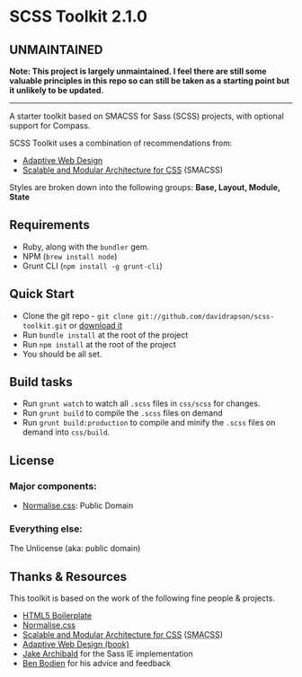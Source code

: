# SCSS Toolkit 2.1.0

## UNMAINTAINED

**Note: This project is largely unmaintained. I feel there are still some valuable principles in this repo so can still be taken as a starting point but it unlikely to be updated.**

---

A starter toolkit based on SMACSS for Sass (SCSS) projects, with optional support for Compass.

SCSS Toolkit uses a combination of recommendations from:

- [Adaptive Web Design](http://easy-readers.net/)
- [Scalable and Modular Architecture for CSS](http://smacss.com/) (SMACSS)

Styles are broken down into the following groups: **Base, Layout, Module, State**

## Requirements

* Ruby, along with the `bundler` gem.
* NPM (`brew install node`)
* Grunt CLI (`npm install -g grunt-cli`)

## Quick Start

* Clone the git repo - `git clone git://github.com/davidrapson/scss-toolkit.git` or [download it](https://github.com/davidrapson/scss-toolkit/zipball/master)
* Run `bundle install` at the root of the project
* Run `npm install` at the root of the project
* You should be all set.

## Build tasks

* Run `grunt watch` to watch all `.scss` files in `css/scss` for changes.
* Run `grunt build` to compile the `.scss` files on demand
* Run `grunt build:production` to compile and minify the `.scss` files on demand into `css/build`.

## License

### Major components:

- [Normalise.css](http://necolas.github.com/normalize.css/): Public Domain

### Everything else:

The Unlicense (aka: public domain)

## Thanks & Resources

This toolkit is based on the work of the following fine people & projects.

- [HTML5 Boilerplate](https://github.com/h5bp/html5-boilerplate)
- [Normalise.css](http://necolas.github.com/normalize.css/)
- [Scalable and Modular Architecture for CSS](http://smacss.com/book/type-state) (<abbr title="Scalable and Modular Architecture for CSS">SMACSS</abbr>)
- [Adaptive Web Design (book)](http://easy-readers.net/)
- [Jake Archibald](http://jakearchibald.github.com/sass-ie/) for the Sass IE implementation
- [Ben Bodien](http://neutroncreations.com/) for his advice and feedback

